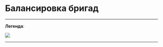 ﻿# Балансировка бригад

----------

**Легенда**:

![](topic:RepairMobile.RepairMobile.AddFiles.Легенда_Бриг.png)

----------